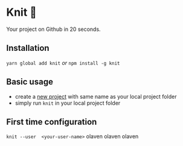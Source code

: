 # Knit 🧶
Your project on Github in 20 seconds. 

## Installation 
`yarn global add knit` _or_ `npm install -g knit`


## Basic usage 
* create a [new project](https://github.com/new) with same name as your local project folder
* simply run `knit` in your local project folder

  
## First time configuration
`knit --user  <your-user-name>`
olaven
olaven
olaven
